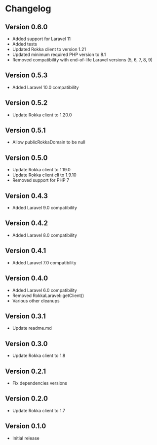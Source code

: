 # Changelog

## Version 0.6.0
- Added support for Laravel 11
- Added tests
- Updated Rokka client to version 1.21
- Updated minimum required PHP version to 8.1
- Removed compatibility with end-of-life Laravel versions (5, 6, 7, 8, 9)

## Version 0.5.3
- Added Laravel 10.0 compatibility

## Version 0.5.2
- Update Rokka client to 1.20.0

## Version 0.5.1
- Allow publicRokkaDomain to be null

## Version 0.5.0
- Update Rokka client to 1.19.0
- Update Rokka client cli to 1.9.10
- Removed support for PHP 7

## Version 0.4.3
- Added Laravel 9.0 compatibility

## Version 0.4.2
- Added Laravel 8.0 compatibility

## Version 0.4.1
- Added Laravel 7.0 compatibility

## Version 0.4.0
- Added Laravel 6.0 compatibility
- Removed RokkaLaravel::getClient()
- Various other cleanups

## Version 0.3.1
- Update readme.md

## Version 0.3.0
- Update Rokka client to 1.8

## Version 0.2.1
- Fix dependencies versions

## Version 0.2.0
- Update Rokka client to 1.7

## Version 0.1.0
- Initial release
